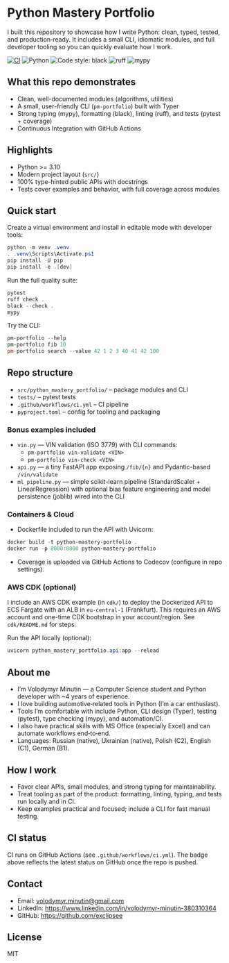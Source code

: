 # Python Mastery Portfolio

I built this repository to showcase how I write Python: clean, typed, tested, and production‑ready. It includes a small CLI, idiomatic modules, and full developer tooling so you can quickly evaluate how I work.

[![CI](https://github.com/exclipsee/python-mastery-portfolio/actions/workflows/ci.yml/badge.svg)](https://github.com/exclipsee/python-mastery-portfolio/actions)
![Python](https://img.shields.io/badge/python-3.10%2B-blue.svg)
![Code style: black](https://img.shields.io/badge/code%20style-black-000000.svg)
![ruff](https://img.shields.io/badge/lint-ruff-%23cc0000)
![mypy](https://img.shields.io/badge/types-mypy-2A6DB2)

## What this repo demonstrates

- Clean, well-documented modules (algorithms, utilities)
- A small, user-friendly CLI (`pm-portfolio`) built with Typer
- Strong typing (mypy), formatting (black), linting (ruff), and tests (pytest + coverage)
- Continuous Integration with GitHub Actions

## Highlights

- Python >= 3.10
- Modern project layout (`src/`)
- 100% type-hinted public APIs with docstrings
- Tests cover examples and behavior, with full coverage across modules

## Quick start

Create a virtual environment and install in editable mode with developer tools:

```powershell
python -m venv .venv
. .venv\Scripts\Activate.ps1
pip install -U pip
pip install -e .[dev]
```

Run the full quality suite:

```powershell
pytest
ruff check .
black --check .
mypy
```

Try the CLI:

```powershell
pm-portfolio --help
pm-portfolio fib 10
pm-portfolio search --value 42 1 2 3 40 41 42 100
```

## Repo structure

- `src/python_mastery_portfolio/` – package modules and CLI
- `tests/` – pytest tests
- `.github/workflows/ci.yml` – CI pipeline
- `pyproject.toml` – config for tooling and packaging
  
### Bonus examples included

- `vin.py` — VIN validation (ISO 3779) with CLI commands:
	- `pm-portfolio vin-validate <VIN>`
	- `pm-portfolio vin-check <VIN>`
- `api.py` — a tiny FastAPI app exposing `/fib/{n}` and Pydantic-based `/vin/validate`
- `ml_pipeline.py` — simple scikit-learn pipeline (StandardScaler + LinearRegression) with optional bias feature engineering and model persistence (joblib) wired into the CLI

### Containers & Cloud

- Dockerfile included to run the API with Uvicorn:

```powershell
docker build -t python-mastery-portfolio .
docker run -p 8000:8000 python-mastery-portfolio
```

- Coverage is uploaded via GitHub Actions to Codecov (configure in repo settings).

### AWS CDK (optional)

I include an AWS CDK example (in `cdk/`) to deploy the Dockerized API to ECS Fargate with an ALB in `eu-central-1` (Frankfurt). This requires an AWS account and one-time CDK bootstrap in your account/region. See `cdk/README.md` for steps.

Run the API locally (optional):

```powershell
uvicorn python_mastery_portfolio.api:app --reload
```

## About me

- I’m Volodymyr Minutin — a Computer Science student and Python developer with ~4 years of experience.
- I love building automotive‑related tools in Python (I’m a car enthusiast).
- Tools I’m comfortable with include Python, CLI design (Typer), testing (pytest), type checking (mypy), and automation/CI.
- I also have practical skills with MS Office (especially Excel) and can automate workflows end‑to‑end.
- Languages: Russian (native), Ukrainian (native), Polish (C2), English (C1), German (B1).

## How I work

- Favor clear APIs, small modules, and strong typing for maintainability.
- Treat tooling as part of the product: formatting, linting, typing, and tests run locally and in CI.
- Keep examples practical and focused; include a CLI for fast manual testing.

## CI status

CI runs on GitHub Actions (see `.github/workflows/ci.yml`). The badge above reflects the latest status on GitHub once the repo is pushed.

## Contact

- Email: volodymyr.minutin@gmail.com
- LinkedIn: https://www.linkedin.com/in/volodymyr-minutin-380310364
- GitHub: https://github.com/exclipsee

## License

MIT